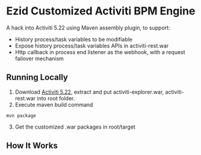 # Ezid Customized Activiti BPM Engine

A hack into Activiti 5.22 using Maven assembly plugin, to support:

- History process/task variables to be modifiable
- Expose history process/task variables APIs in activiti-rest.war
- Http callback in process end listener as the webhook, with a request failover mechanism

## Running Locally

1. Download [Activiti 5.22](https://github.com/Activiti/Activiti/releases/download/activiti-5.22.0/activiti-5.22.0.zip), extract and put activiti-explorer.war, activiti-rest.war into root folder.
2. Execute maven build command
  ```
  mvn package
  ```
3. Get the customized .war packages in root/target


## How It Works
